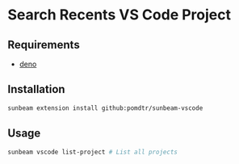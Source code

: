 # Search Recents VS Code Project

## Requirements

- [deno](https://deno.com)

## Installation

```sh
sunbeam extension install github:pomdtr/sunbeam-vscode
```

## Usage

```sh
sunbeam vscode list-project # List all projects
```

